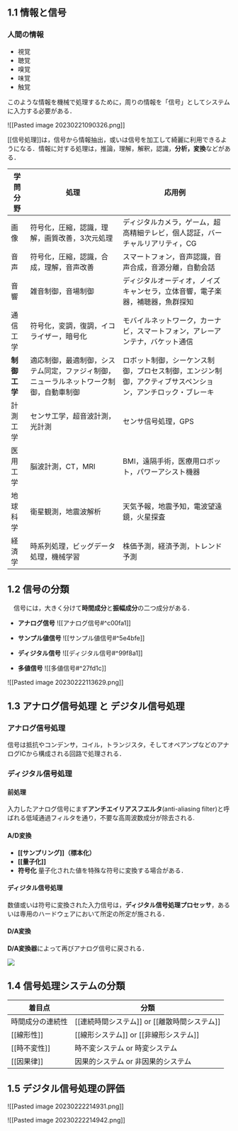 ## 1.1 情報と信号
### 人間の情報
  - 視覚
  - 聴覚
  - 嗅覚
  - 味覚
  - 触覚

このような情報を機械で処理するために，周りの情報を「信号」としてシステムに入力する必要がある．

![[Pasted image 20230221090326.png]]

[[信号処理]]は，信号から情報抽出，或いは信号を加工して綺麗に利用できるようになる．情報に対する処理は，推論，理解，解釈，認識，**分析，変換**などがある．

| 学問分野     | 処理                                                                                   | 応用例                                                                                                     |
| ------------ | -------------------------------------------------------------------------------------- | ---------------------------------------------------------------------------------------------------------- |
| 画像         | 符号化，圧縮，認識，理解，画質改善，3次元処理                                          | ディジタルカメラ，ゲーム，超高精細テレビ，個人認証，バーチャルリアリティ，CG                               |
| 音声         | 符号化，圧縮，認識，合成，理解，音声改善                                               | スマートフォン，音声認識，音声合成，音源分離，自動会話                                                     |
| 音響         | 雑音制御，音場制御                                                                     | ディジタルオーディオ，ノイズキャンセラ，立体音響，電子楽器，補聴器，魚群探知                               |
| 通信工学     | 符号化，変調，復調，イコライザー，暗号化                                               | モバイルネットワーク，カーナビ，スマートフォン，アレーアンテナ，バケット通信                               |
| **制御工学** | 適応制御，最適制御，システム同定，ファジィ制御，ニューラルネットワーク制御，自動車制御 | ロボット制御，シーケンス制御，プロセス制御，エンジン制御，アクティブサスペンション，アンチロック・ブレーキ |
| 計測工学     | センサ工学，超音波計測，光計測                                                         | センサ信号処理，GPS                                                                                        |
| 医用工学     | 脳波計測，CT，MRI                                                                      | BMI，遠隔手術，医療用ロボット，パワーアシスト機器                                                          |
| 地球科学     | 衛星観測，地震波解析                                                                   | 天気予報，地震予知，電波望遠鏡，火星探査                                                                   |
| 経済学       | 時系列処理，ビッグデータ処理，機械学習                                                 | 株価予測，経済予測，トレンド予測                                                                           |

## 1.2 信号の分類
　信号には，大きく分けて**時間成分**と**振幅成分**の二つ成分がある．
- **アナログ信号**
	![[アナログ信号#^c00fa1]]
	
- **サンプル値信号**
	![[サンプル値信号#^5e4bfe]]
	
- **ディジタル信号**
	![[ディジタル信号#^99f8a1]]
	
- **多値信号**
	![[多値信号#^27fd1c]]

![[Pasted image 20230222113629.png]]

## 1.3 アナログ信号処理 と デジタル信号処理

### アナログ信号処理
信号は抵抗やコンデンサ，コイル，トランジスタ，そしてオペアンプなどのアナログICから構成される回路で処理される．
### ディジタル信号処理
	
#### 前処理
入力したアナログ信号にまず**アンチエイリアスフエルタ**(anti-aliasing filter)と呼ばれる低域通過フィルタを通り，不要な高周波数成分が除去される.
#### A/D変換
- **[[サンプリング]]（標本化）**
- **[[量子化]]**
- **符号化**
	量子化された値を特殊な符号に変換する場合がある．
	  
#### ディジタル信号処理
数値或いは符号に変換された入力信号は，**ディジタル信号処理プロセッサ**，あるいは専用のハードウェアにおいて所定の所定が施される．

#### D/A変換	
**D/A変換器**によって再びアナログ信号に戻される．

![](https://th.bing.com/th/id/R.99f4ae3ea3193d7f73e479c8e6a0dfb4?rik=A7rj%2bpjnC1kptA&riu=http%3a%2f%2fwww.heg.co.jp%2fdspnyuumon%2fimages%2f2-1-1.gif&ehk=wANj5WThcM9q6V9t6UMxZytZtWce1kOY66JfdR%2ftMyw%3d&risl=&pid=ImgRaw&r=0&sres=1&sresct=1)

## 1.4 信号処理システムの分類

| 着目点           | 分類                                         |
| ---------------- | -------------------------------------------- |
| 時間成分の連続性 | [[連続時間システム]] or [[離散時間システム]] |
| [[線形性]]       | [[線形システム]] or [[非線形システム]]               |
| [[時不変性]]         | 時不変システム or 時変システム               |
| [[因果律]]           | 因果的システム or 非因果的システム           |

## 1.5 デジタル信号処理の評価
![[Pasted image 20230222214931.png]]

![[Pasted image 20230222214942.png]]